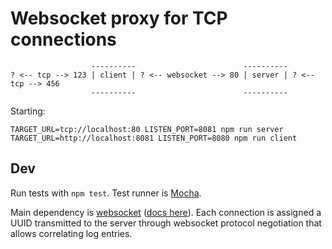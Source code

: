# Websocket proxy for TCP connections

```
                  ----------                        ----------
? <-- tcp --> 123 | client | ? <-- websocket --> 80 | server | ? <-- tcp --> 456
                  ----------                        ----------
```

Starting:

```
TARGET_URL=tcp://localhost:80 LISTEN_PORT=8081 npm run server
TARGET_URL=http://localhost:8081 LISTEN_PORT=8080 npm run client
```

## Dev

Run tests with `npm test`. Test runner is [Mocha](https://mochajs.org/).

Main dependency is [websocket](https://www.npmjs.com/package/websocket) ([docs here](https://github.com/theturtle32/WebSocket-Node/tree/master/docs)). Each connection is assigned a UUID transmitted to the server through websocket protocol negotiation that allows correlating log entries.
